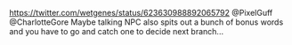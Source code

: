 https://twitter.com/wetgenes/status/623630988892065792 @PixelGuff @CharlotteGore Maybe talking NPC also spits out a bunch of bonus words and you have to go and catch one to decide next branch...